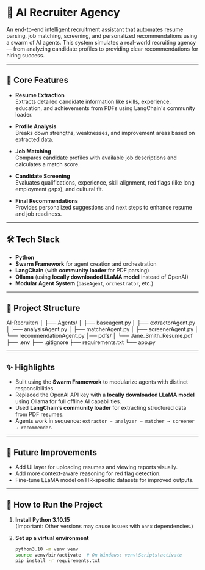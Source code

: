 # 🤖 AI Recruiter Agency

An end-to-end intelligent recruitment assistant that automates resume parsing, job matching, screening, and personalized recommendations using a swarm of AI agents. This system simulates a real-world recruiting agency — from analyzing candidate profiles to providing clear recommendations for hiring success.

---

## 🧠 Core Features

- **Resume Extraction**  
  Extracts detailed candidate information like skills, experience, education, and achievements from PDFs using LangChain's community loader.

- **Profile Analysis**  
  Breaks down strengths, weaknesses, and improvement areas based on extracted data.

- **Job Matching**  
  Compares candidate profiles with available job descriptions and calculates a match score.

- **Candidate Screening**  
  Evaluates qualifications, experience, skill alignment, red flags (like long employment gaps), and cultural fit.

- **Final Recommendations**  
  Provides personalized suggestions and next steps to enhance resume and job readiness.

---

## 🛠️ Tech Stack

- **Python**
- **Swarm Framework** for agent creation and orchestration
- **LangChain** (with **community loader** for PDF parsing)
- **Ollama** (using **locally downloaded LLaMA model** instead of OpenAI)
- **Modular Agent System** (`baseAgent`, `orchestrator`, etc.)

---

## 📁 Project Structure
AI-Recruiter/ │
├── Agents/ 
│ ├── baseagent.py
│ ├── extractorAgent.py
│ ├── analysisAgent.py
│ ├── matcherAgent.py
│ ├── screenerAgent.py
│ └── recommendationAgent.py
│── pdfs/ 
│ └── Jane_Smith_Resume.pdf 
├── .env
├── .gitignore 
├── requirements.txt
└── app.py


---

## ✨ Highlights

- Built using the **Swarm Framework** to modularize agents with distinct responsibilities.
- Replaced the OpenAI API key with a **locally downloaded LLaMA model** using Ollama for full offline AI capabilities.
- Used **LangChain’s community loader** for extracting structured data from PDF resumes.
- Agents work in sequence: `extractor → analyzer → matcher → screener → recommender`.

---

## 🔮 Future Improvements

- Add UI layer for uploading resumes and viewing reports visually.
- Add more context-aware reasoning for red flag detection.
- Fine-tune LLaMA model on HR-specific datasets for improved outputs.

---

## 🧪 How to Run the Project

1. **Install Python 3.10.15**  
   (Important: Other versions may cause issues with `onnx` dependencies.)

2. **Set up a virtual environment**
   ```bash
   python3.10 -m venv venv
   source venv/bin/activate  # On Windows: venv\Scripts\activate
   pip install -r requirements.txt

